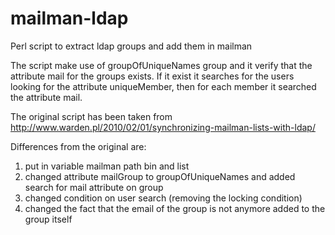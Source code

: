 mailman-ldap
============

Perl script to extract ldap groups and add them in mailman

The script make use of groupOfUniqueNames group and it verify that the attribute mail for the groups exists.
If it exist it searches for the users looking for the attribute uniqueMember, then for each member it searched the attribute mail.

The original script has been taken from http://www.warden.pl/2010/02/01/synchronizing-mailman-lists-with-ldap/

Differences from the original are:
1. put in variable mailman path bin and list
2. changed attribute mailGroup to groupOfUniqueNames and added search for mail attribute on group
3. changed condition on user search (removing the locking condition)
4. changed the fact that the email of the group is not anymore added to the group itself

